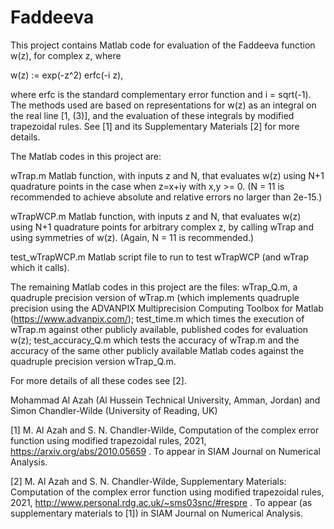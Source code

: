 # Faddeeva

This project contains Matlab code for evaluation of the Faddeeva function w(z), for complex z, where

w(z) := exp(-z^2) erfc(-i z),

where erfc is the standard complementary error function and i = sqrt(-1). The methods used are based on representations for w(z) as an integral on the real line [1, (3)], and the evaluation of these integrals by modified trapezoidal rules. See [1] and its Supplementary Materials [2] for more details.

The Matlab codes in this project are:

wTrap.m         Matlab function, with inputs z and N, that evaluates w(z) using N+1 quadrature points in the case when z=x+iy with x,y >= 0. 
                (N = 11 is recommended to achieve absolute and relative errors no larger than 2e-15.) 
                
wTrapWCP.m      Matlab function, with inputs z and N, that evaluates w(z) using N+1 quadrature points for arbitrary complex z, by calling wTrap and using symmetries of w(z).
                (Again, N = 11 is recommended.)
                
test_wTrapWCP.m Matlab script file to run to test wTrapWCP (and wTrap which it calls).

The remaining Matlab codes in this project are the files: wTrap_Q.m, a quadruple precision version of wTrap.m (which implements quadruple precision using the ADVANPIX Multiprecision Computing Toolbox for Matlab (https://www.advanpix.com/); test_time.m which times the execution of wTrap.m against other publicly available, published codes for evaluation w(z); test_accuracy_Q.m which tests the accuracy of wTrap.m and the accuracy of the same other publicly available Matlab codes against the quadruple precision version wTrap_Q.m.

For more details of all these codes see [2].

Mohammad Al Azah (Al Hussein Technical University, Amman, Jordan) and
Simon Chandler-Wilde (University of Reading, UK)

[1] M. Al Azah and S. N. Chandler-Wilde, Computation of the complex error function using modified trapezoidal rules, 2021, https://arxiv.org/abs/2010.05659 . To appear in SIAM Journal on Numerical Analysis.

[2] M. Al Azah and S. N. Chandler-Wilde, Supplementary Materials: Computation of the complex error function using modified trapezoidal rules, 2021, http://www.personal.rdg.ac.uk/~sms03snc/#respre . To appear (as supplementary materials to [1]) in SIAM Journal on Numerical Analysis.
